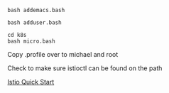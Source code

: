 
```
bash addemacs.bash

bash adduser.bash

cd k8s
bash micro.bash
```

Copy .profile over to michael and root

Check to make sure istioctl can be found on the path

[Istio Quick Start](https://istio.io/docs/setup/kubernetes/quick-start/)
